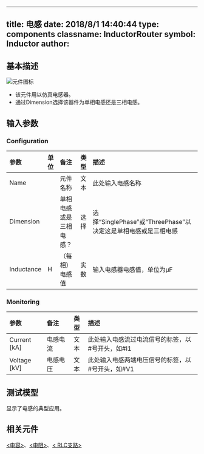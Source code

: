 
---
title: 电感
date: 2018/8/1 14:40:44
type: components
classname: InductorRouter
symbol: Inductor
author: 
---
## <span id="comp_desc">基本描述</span>
![元件图标]()

+ 该元件用以仿真电感器。
+ 通过Dimension选择该器件为单相电感还是三相电感。

## <span id="comp_params">输入参数</span>
### <span id="comp_params_group_Configuration">Configuration</span>
| 参数 | 单位 | 备注 | 类型 | 描述 |
| :--- | :--- | :--- | :--: | :--- |
| <span id="comp_params_param_Name">Name</span> |  | 元件名称 | 文本 | 此处输入电感名称 |
| <span id="comp_params_param_Dim">Dimension</span> |  | 单相电感或是三相电感？ | 选择 | 选择“SinglePhase”或“ThreePhase”以决定这是单相电感或是三相电感 |
| <span id="comp_params_param_L">Inductance</span> | H | （每相）电感值 | 实数 | 输入电感器电感值，单位为μF |

[Name]: #comp_params_param_Name "Name"
[Dimension]: #comp_params_param_Dim "Dimension"
[Inductance]: #comp_params_param_L "Inductance"

### <span id="comp_params_group_Monitoring">Monitoring</span>
| 参数 | 备注 | 类型 | 描述 |
| :--- | :--- | :--: | :--- |
| <span id="comp_params_param_I">Current \[kA\]</span> | 电感电流 | 文本 | 此处输入电感流过电流信号的标签，以#号开头，如#I1 |
| <span id="comp_params_param_V">Voltage \[kV\]</span> | 电感电压 | 文本 | 此处输入电感两端电压信号的标签，以#号开头，如#V1 |

[Current \[kA\]]: #comp_params_param_I "Current \[kA\]"
[Voltage \[kV\]]: #comp_params_param_V "Voltage \[kV\]"

## <span id="comp_example">测试模型</span>
[<test name>](<test link>)显示了电感的典型应用。

## <span id="comp_seealso">相关元件</span>
[<电容>](<test link>)、[<电阻>](<test link>)、[< RLC支路>](<test link>)





